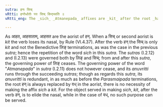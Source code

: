 ```yaml
---
sutra: हनः सिच्
vRtti: हन्तेर्धातोः परः सिच् किद्भवति ॥
vRtti_eng: The _sich_ _Atmanepada_ affixes are _kit_ after the root _han_ 'to kill.'

---
```

As आहत, आहसाताम्, आहसत are the aorist of हन्. When a सिच् or second aorist is _kit_ the verb loses its nasal, by Rule (VI.4.37). After the verb हन् the सिच् is only _kit_ and not the Benedictive लिङ् terminations, as was the case in the previous _sutra_; hence the repetition of the word _sich_ in this _sutra_. The _sutras_ (I.2.12) and (I.2.13) were governed both by लिङ् and सिच्; from and after this _sutra_, the governing power of लिङ् ceases. The governing power of the word "_Atmanepada_" in _sutra_ (I.2.11) does not however cease, and its _anuvritti_ runs through the succeeding _sutras_; though as regards this _sutra_, its _anuvritti_ is redundant, in as much as before the _Parasmaipada_ terminations, the root हन् is always replaced by वध् in the aorist, there is no necessity of making the affix _sich_ a _kit_. For the object served in making _sich_, _kit_, after the verb हन्, is to elide the nasal, while in the case of वध्, no such purpose can be served.